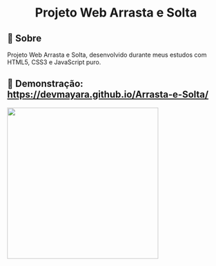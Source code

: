 
<h1 align="center">Projeto Web Arrasta e Solta</h1>



## 📖 Sobre

Projeto Web Arrasta e Solta, desenvolvido durante meus estudos com HTML5, CSS3 e JavaScript puro.


## 📖 Demonstração: https://devmayara.github.io/Arrasta-e-Solta/

<div>
  <img height="350" src="" style="max-width:200%;"/>
</div>
